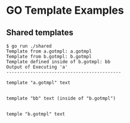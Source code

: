 # GO Template Examples

## Shared templates

```console
$ go run ./shared
Template from a.gotmpl: a.gotmpl
Template from b.gotmpl: b.gotmpl
Template defined inside of b.gotmpl: bb
Output of Executing 'a'
-------------------------------------------

template "a.gotmpl" text


template "bb" text (inside of "b.gotmpl")


temple "b.gotmpl" text
```
